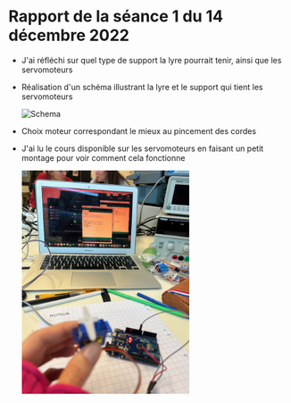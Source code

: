 <h1>Rapport de la séance 1 du 14 décembre 2022</h1>
<ul>
  <li><p>J'ai réfléchi sur quel type de support la lyre pourrait tenir, ainsi que les servomoteurs</p></li>
  <li><p>Réalisation d'un schéma illustrant la lyre et le support qui tient les servomoteurs</p></li>
  <img src="/Documents/Images/schemalyre.jpeg" alt="Schema" style="width:300px;height:400px;"/>
  <li><p>Choix moteur correspondant le mieux au pincement des cordes</p></li>
  <li><p>J'ai lu le cours disponible sur les servomoteurs en faisant un petit montage pour voir comment cela fonctionne</p></li>
  <img src="/Documents/Images/IMG_0251.jpeg" alt="Montage d'un servomoteur" style="width:300px;height:400px;"/>
    
